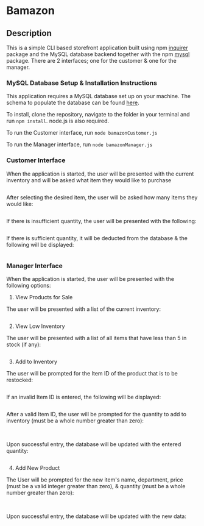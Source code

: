 # Bamazon

## Description

This is a simple CLI based storefront application built using npm [inquirer](https://www.npmjs.com/package/inquirer) package and the MySQL database backend together with the npm [mysql](https://www.npmjs.com/package/mysql) package.  There are 2 interfaces; one for the customer & one for the manager.

### MySQL Database Setup & Installation Instructions

This application requires a MySQL database set up on your machine.  The schema to populate the database can be found [here](Bamazon.sql).

To install, clone the repository, navigate to the folder in your terminal and run `npm install`.  node.js is also required.

To run the Customer interface, run `node bamazonCustomer.js`

To run the Manager interface, run `node bamazonManager.js`

### Customer Interface

When the application is started, the user will be presented with the current inventory and will be asked what item they would like to purchase

<Image Placeholder>

After selecting the desired item, the user will be asked how many items they would like:

<Image Placeholder>

If there is insufficient quantity, the user will be presented with the following:

<Image Placeholder>

If there is sufficient quantity, it will be deducted from the database & the following will be displayed:

<Image Placeholder>

### Manager Interface

When the application is started, the user will be presented with the following options:

1. View Products for Sale
   
The user will be presented with a list of the current inventory:

<Image Placeholder>

2. View Low Inventory

The user will be presented with a list of all items that have less than 5 in stock (if any):

<Image Placeholder>

3. Add to Inventory

The user will be prompted for the Item ID of the product that is to be restocked:

<Image Placeholder>

If an invalid Item ID is entered, the following will be displayed:

<Image Placeholder>

After a valid Item ID, the user will be prompted for the quantity to add to inventory (must be a whole number greater than zero):

<Image Placeholder>

<Image Placeholder>

Upon successful entry, the database will be updated with the entered quantity:

<Image Placeholder>

4. Add New Product

The User will be prompted for the new item's name, department, price (must be a valid integer greater than zero), & quantity (must be a whole number greater than zero):

<Image Placeholder>
<Image Placeholder>
<Image Placeholder>

Upon successful entry, the database will be updated with the new data:

<Image Placeholder>